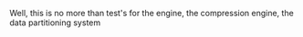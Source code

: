 Well, this is no more than test's for the engine, the compression engine, the data partitioning system